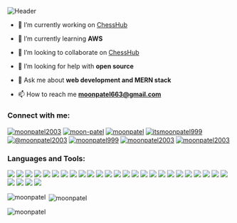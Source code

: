 ![Header](https://github.com/moonpatel/moonpatel/assets/95487062/6af256e6-67d2-4630-b38c-8684bbcd91ea)


- 🔭 I’m currently working on [ChessHub](https://github.com/moonpatel/ChessHub)

- 🌱 I’m currently learning **AWS**

- 👯 I’m looking to collaborate on [ChessHub](https://github.com/moonpatel/ChessHub)

- 🤝 I’m looking for help with **open source**

- 💬 Ask me about **web development and MERN stack**

- 📫 How to reach me **moonpatel663@gmail.com**

<h3 align="left">Connect with me:</h3>
<p align="left">
<a href="https://twitter.com/moonpatel2003" target="blank"><img align="center" src="https://img.shields.io/badge/X-000000?style=for-the-badge&logo=x&logoColor=white" alt="moonpatel2003"/></a>
<a href="https://linkedin.com/in/moon-patel" target="blank"><img align="center" src="https://img.shields.io/badge/LinkedIn-0077B5?style=for-the-badge&logo=linkedin&logoColor=white" alt="moon-patel"/></a>
<a href="https://kaggle.com/moonpatel" target="blank"><img align="center" src="https://img.shields.io/badge/Kaggle-20BEFF?style=for-the-badge&logo=Kaggle&logoColor=white" alt="moonpatel"  /></a>
<a href="https://instagram.com/itsmoonpatel999" target="blank"><img align="center" src="https://img.shields.io/badge/Instagram-E4405F?style=for-the-badge&logo=instagram&logoColor=white" alt="itsmoonpatel999"  /></a>
<a href="https://medium.com/@moonpatel2003" target="blank"><img align="center" src="https://img.shields.io/badge/Medium-12100E?style=for-the-badge&logo=medium&logoColor=white" alt="@moonpatel2003"  /></a>
<a href="https://codeforces.com/profile/moonpatel999" target="blank"><img align="center" src="https://img.shields.io/badge/Codeforces-445f9d?style=for-the-badge&logo=Codeforces&logoColor=white" alt="moonpatel999" /></a>
<a href="https://www.leetcode.com/moonpatel2003" target="blank"><img align="center" src="https://img.shields.io/badge/-LeetCode-FFA116?style=for-the-badge&logo=LeetCode&logoColor=black" alt="moonpatel2003" /></a>
<a href="https://auth.geeksforgeeks.org/user/moonpatel2003" target="blank"><img align="center" src="https://img.shields.io/badge/GeeksforGeeks-298D46?style=for-the-badge&logo=geeksforgeeks&logoColor=white" alt="moonpatel2003" /></a>
</p>

<h3 align="left">Languages and Tools:</h3>
<p align="left"> 
  <img src="https://img.shields.io/badge/Amazon_AWS-DD9900?style=for-the-badge&logo=amazonaws&logoColor=black" />
  <img src="https://img.shields.io/badge/Shell_Script-121011?style=for-the-badge&logo=gnu-bash&logoColor=white" />
  <img src="https://img.shields.io/badge/blender-%23F5792A.svg?style=for-the-badge&logo=blender&logoColor=white" />
  <img src="https://img.shields.io/badge/C%2B%2B-00599C?style=for-the-badge&logo=c%2B%2B&logoColor=white" />
  <img src="https://img.shields.io/badge/Express%20js-000000?style=for-the-badge&logo=express&logoColor=white" />
  <img src="https://img.shields.io/badge/GIT-E44C30?style=for-the-badge&logo=git&logoColor=white" />
  <img src="https://img.shields.io/badge/HTML5-E34F26?style=for-the-badge&logo=html5&logoColor=white" />
  <img src="https://img.shields.io/badge/JavaScript-323330?style=for-the-badge&logo=javascript&logoColor=F7DF1E" />
  <img src="https://img.shields.io/badge/Linux-FCC624?style=for-the-badge&logo=linux&logoColor=black" />
  <img src="https://img.shields.io/badge/Ubuntu-E95420?style=for-the-badge&logo=ubuntu&logoColor=white" />
  <img src="https://img.shields.io/badge/MongoDB-4EA94B?style=for-the-badge&logo=mongodb&logoColor=white" />
  <img src="https://img.shields.io/badge/MySQL-005C84?style=for-the-badge&logo=mysql&logoColor=white" />
  <img src="https://img.shields.io/badge/PostgreSQL-316192?style=for-the-badge&logo=postgresql&logoColor=white" />

  <img src="https://img.shields.io/badge/next%20js-000000?style=for-the-badge&logo=nextdotjs&logoColor=white" />
  <img src="https://img.shields.io/badge/Node%20js-339933?style=for-the-badge&logo=nodedotjs&logoColor=white" />
  <img src="https://img.shields.io/badge/Puppeteer-40B5A4?style=for-the-badge&logo=Puppeteer&logoColor=white" />

  <img src="https://img.shields.io/badge/Python-FFD43B?style=for-the-badge&logo=python&logoColor=blue" />
  <img src="https://img.shields.io/badge/React-20232A?style=for-the-badge&logo=react&logoColor=61DAFB" />
  <img src="https://img.shields.io/badge/Tailwind_CSS-38B2AC?style=for-the-badge&logo=tailwind-css&logoColor=white" />

  <img src="https://img.shields.io/badge/TypeScript-007ACC?style=for-the-badge&logo=typescript&logoColor=white" />
  <img src="https://img.shields.io/badge/Docker-2CA5E0?style=for-the-badge&logo=docker&logoColor=white" />
  <img src="https://img.shields.io/badge/npm-CB3837?style=for-the-badge&logo=npm&logoColor=white" />
  <img src="https://img.shields.io/badge/Postman-FF6C37?style=for-the-badge&logo=Postman&logoColor=white" />
  <img src="https://img.shields.io/badge/Socket.io-010101?&style=for-the-badge&logo=Socket.io&logoColor=white" />
  <img src="https://img.shields.io/badge/Vite-B73BFE?style=for-the-badge&logo=vite&logoColor=FFD62E" />
  <img src="https://img.shields.io/badge/VSCode-0078D4?style=for-the-badge&logo=visual%20studio%20code&logoColor=white" />
  <img src="https://img.shields.io/badge/C-00599C?style=for-the-badge&logo=c&logoColor=white" />

<img src="https://img.shields.io/badge/CSS3-1572B6?style=for-the-badge&logo=css3&logoColor=white" />
  <img src="https://img.shields.io/badge/Prisma-3982CE?style=for-the-badge&logo=Prisma&logoColor=white" />
</p>

<p><img align="left" src="https://github-readme-stats.vercel.app/api/top-langs?username=moonpatel&show_icons=true&locale=en&layout=compact" alt="moonpatel" /></p>

<p>&nbsp;<img align="center" src="https://github-readme-stats.vercel.app/api?username=moonpatel&show_icons=true&locale=en" alt="moonpatel" /></p>

<p><img align="center" src="https://github-readme-streak-stats.herokuapp.com/?user=moonpatel&" alt="moonpatel" /></p>

